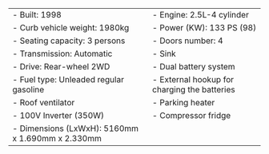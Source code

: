| | |
| --- | --- |
| - Built: 1998 | - Engine: 2.5L-4 cylinder |
| - Curb vehicle weight: 1980kg | - Power (KW): 133 PS (98) |
| - Seating capacity: 3 persons | - Doors number: 4 | 
| - Transmission: Automatic | - Sink
| - Drive: Rear-wheel 2WD | - Dual battery system |
| - Fuel type: Unleaded regular gasoline | - External hookup for charging the batteries |
| - Roof ventilator | - Parking heater |
| - 100V Inverter (350W) | - Compressor fridge |
| - Dimensions (LxWxH): 5160mm x 1.690mm x 2.330mm |